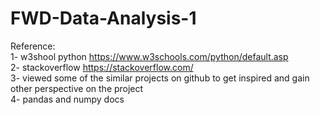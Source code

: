 # FWD-Data-Analysis-1

Reference:  
1- w3shool python https://www.w3schools.com/python/default.asp  
2- stackoverflow https://stackoverflow.com/  
3- viewed some of the similar projects on github to get inspired and gain other perspective on the project  
4- pandas and numpy docs
